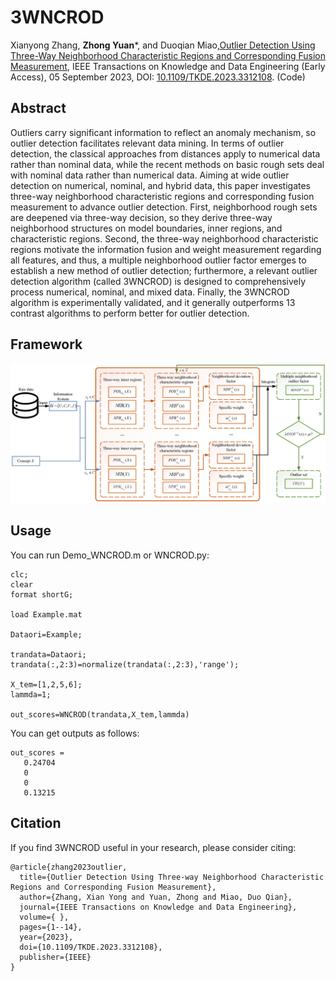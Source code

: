 # 3WNCROD
Xianyong Zhang, **Zhong Yuan***, and Duoqian Miao,[Outlier Detection Using Three-Way Neighborhood Characteristic Regions and Corresponding Fusion Measurement](Paper/2023-WNCROD.pdf), IEEE Transactions on Knowledge and Data Engineering (Early Access), 05 September 2023, DOI: [10.1109/TKDE.2023.3312108](https://doi.org/10.1109/TKDE.2023.3312108). (Code)

## Abstract
Outliers carry significant information to reflect an anomaly mechanism, so outlier detection facilitates relevant data mining. In terms of outlier detection, the classical approaches from distances apply to numerical data rather than nominal data, while the recent methods on basic rough sets deal with nominal data rather than numerical data. Aiming at wide outlier detection on numerical, nominal, and hybrid data, this paper investigates three-way neighborhood characteristic regions and corresponding fusion measurement to advance outlier detection. First, neighborhood rough sets are deepened via three-way decision, so they derive three-way neighborhood structures on model boundaries, inner regions, and characteristic regions. Second, the three-way neighborhood characteristic regions motivate the information fusion and weight measurement regarding all features, and thus, a multiple neighborhood outlier factor emerges to establish a new method of outlier detection; furthermore, a relevant outlier detection algorithm (called 3WNCROD) is designed to comprehensively process numerical, nominal, and mixed data. Finally, the 3WNCROD algorithm is experimentally validated, and it generally outperforms 13 contrast algorithms to perform better for outlier detection.

## Framework
![image](Paper/WNCROD_Framework.png)

## Usage
You can run Demo_WNCROD.m or WNCROD.py:
```
clc;
clear
format shortG;

load Example.mat

Dataori=Example;

trandata=Dataori;
trandata(:,2:3)=normalize(trandata(:,2:3),'range');

X_tem=[1,2,5,6];
lammda=1;

out_scores=WNCROD(trandata,X_tem,lammda)

```
You can get outputs as follows:
```
out_scores =
   0.24704
   0
   0
   0.13215
```

## Citation
If you find 3WNCROD useful in your research, please consider citing:
```
@article{zhang2023outlier,
  title={Outlier Detection Using Three-way Neighborhood Characteristic Regions and Corresponding Fusion Measurement},
  author={Zhang, Xian Yong and Yuan, Zhong and Miao, Duo Qian},
  journal={IEEE Transactions on Knowledge and Data Engineering},
  volume={ },
  pages={1--14},
  year={2023},
  doi={10.1109/TKDE.2023.3312108},
  publisher={IEEE}
}
```